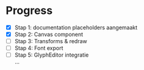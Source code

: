 # Progress

- [x] Stap 1: documentation placeholders aangemaakt
- [x] Stap 2: Canvas component
- [ ] Stap 3: Transforms & redraw
- [ ] Stap 4: Font export
- [ ] Stap 5: GlyphEditor integratie  
       ...
